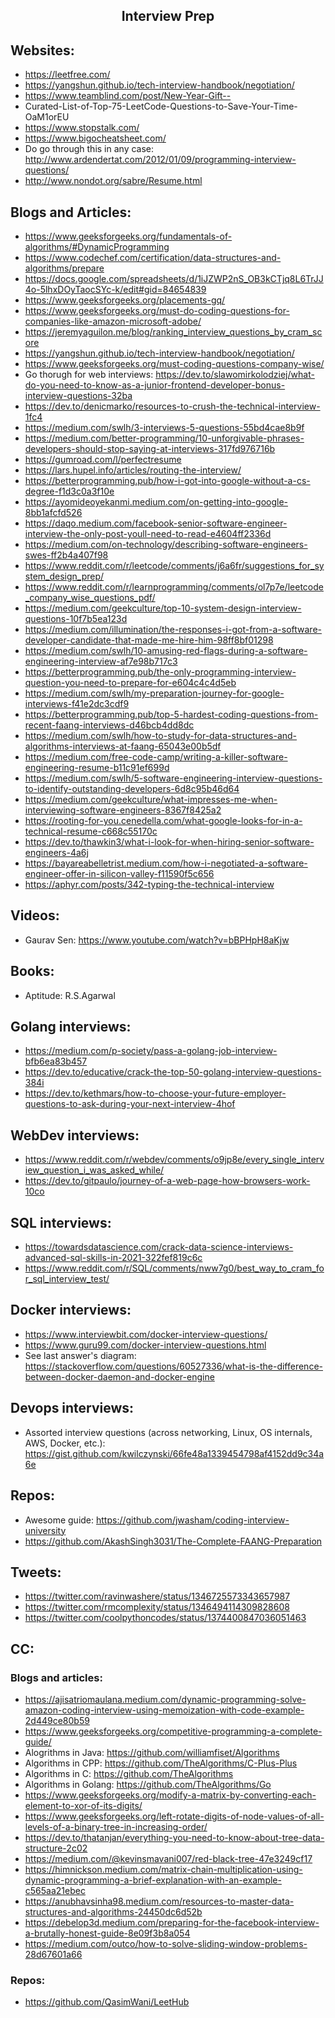 <h2 align="center"> Interview Prep </h2>

## Websites:

- https://leetfree.com/
- https://yangshun.github.io/tech-interview-handbook/negotiation/
- https://www.teamblind.com/post/New-Year-Gift--
- Curated-List-of-Top-75-LeetCode-Questions-to-Save-Your-Time-OaM1orEU
- https://www.stopstalk.com/
- https://www.bigocheatsheet.com/
- Do go through this in any case: http://www.ardendertat.com/2012/01/09/programming-interview-questions/
- http://www.nondot.org/sabre/Resume.html

## Blogs and Articles:

- https://www.geeksforgeeks.org/fundamentals-of-algorithms/#DynamicProgramming
- https://www.codechef.com/certification/data-structures-and-algorithms/prepare
- https://docs.google.com/spreadsheets/d/1iJZWP2nS_OB3kCTjq8L6TrJJ4o-5lhxDOyTaocSYc-k/edit#gid=84654839
- https://www.geeksforgeeks.org/placements-gq/
- https://www.geeksforgeeks.org/must-do-coding-questions-for-companies-like-amazon-microsoft-adobe/
- https://jeremyaguilon.me/blog/ranking_interview_questions_by_cram_score
- https://yangshun.github.io/tech-interview-handbook/negotiation/
- https://www.geeksforgeeks.org/must-coding-questions-company-wise/
- Go thorugh for web interviews: https://dev.to/slawomirkolodziej/what-do-you-need-to-know-as-a-junior-frontend-developer-bonus-interview-questions-32ba
- https://dev.to/denicmarko/resources-to-crush-the-technical-interview-1fc4
- https://medium.com/swlh/3-interviews-5-questions-55bd4cae8b9f
- https://medium.com/better-programming/10-unforgivable-phrases-developers-should-stop-saying-at-interviews-317fd976716b
- https://gumroad.com/l/perfectresume
- https://lars.hupel.info/articles/routing-the-interview/
- https://betterprogramming.pub/how-i-got-into-google-without-a-cs-degree-f1d3c0a3f10e
- https://ayomideoyekanmi.medium.com/on-getting-into-google-8bb1afcfd526
- https://daqo.medium.com/facebook-senior-software-engineer-interview-the-only-post-youll-need-to-read-e4604ff2336d
- https://medium.com/on-technology/describing-software-engineers-swes-ff2b4a407f98
- https://www.reddit.com/r/leetcode/comments/j6a6fr/suggestions_for_system_design_prep/
- https://www.reddit.com/r/learnprogramming/comments/ol7p7e/leetcode_company_wise_questions_pdf/
- https://medium.com/geekculture/top-10-system-design-interview-questions-10f7b5ea123d
- https://medium.com/illumination/the-responses-i-got-from-a-software-developer-candidate-that-made-me-hire-him-98ff8bf01298
- https://medium.com/swlh/10-amusing-red-flags-during-a-software-engineering-interview-af7e98b717c3
- https://betterprogramming.pub/the-only-programming-interview-question-you-need-to-prepare-for-e604c4c4d5eb
- https://medium.com/swlh/my-preparation-journey-for-google-interviews-f41e2dc3cdf9
- https://betterprogramming.pub/top-5-hardest-coding-questions-from-recent-faang-interviews-d46bcb4dd8dc
- https://medium.com/swlh/how-to-study-for-data-structures-and-algorithms-interviews-at-faang-65043e00b5df
- https://medium.com/free-code-camp/writing-a-killer-software-engineering-resume-b11c91ef699d
- https://medium.com/swlh/5-software-engineering-interview-questions-to-identify-outstanding-developers-6d8c95b46d64
- https://medium.com/geekculture/what-impresses-me-when-interviewing-software-engineers-8367f8425a2
- https://rooting-for-you.cenedella.com/what-google-looks-for-in-a-technical-resume-c668c55170c
- https://dev.to/thawkin3/what-i-look-for-when-hiring-senior-software-engineers-4a6j
- https://bayareabelletrist.medium.com/how-i-negotiated-a-software-engineer-offer-in-silicon-valley-f11590f5c656
- https://aphyr.com/posts/342-typing-the-technical-interview

## Videos:

- Gaurav Sen: https://www.youtube.com/watch?v=bBPHpH8aKjw

## Books:

- Aptitude: R.S.Agarwal

## Golang interviews:

- https://medium.com/p-society/pass-a-golang-job-interview-bfb6ea83b457
- https://dev.to/educative/crack-the-top-50-golang-interview-questions-384i
- https://dev.to/kethmars/how-to-choose-your-future-employer-questions-to-ask-during-your-next-interview-4hof

## WebDev interviews:

- https://www.reddit.com/r/webdev/comments/o9jp8e/every_single_interview_question_i_was_asked_while/
- https://dev.to/gitpaulo/journey-of-a-web-page-how-browsers-work-10co

## SQL interviews:

- https://towardsdatascience.com/crack-data-science-interviews-advanced-sql-skills-in-2021-322fef819c6c
- https://www.reddit.com/r/SQL/comments/nww7g0/best_way_to_cram_for_sql_interview_test/

## Docker interviews:

- https://www.interviewbit.com/docker-interview-questions/
- https://www.guru99.com/docker-interview-questions.html
- See last answer's diagram: https://stackoverflow.com/questions/60527336/what-is-the-difference-between-docker-daemon-and-docker-engine

## Devops interviews:

-  Assorted interview questions (across networking, Linux, OS internals, AWS, Docker, etc.): https://gist.github.com/kwilczynski/66fe48a1339454798af4152dd9c34a6e

## Repos:

- Awesome guide: https://github.com/jwasham/coding-interview-university
- https://github.com/AkashSingh3031/The-Complete-FAANG-Preparation

## Tweets:

- https://twitter.com/ravinwashere/status/1346725573343657987
- https://twitter.com/rmcomplexity/status/1346494114309828608
- https://twitter.com/coolpythoncodes/status/1374400847036051463

## CC:

### Blogs and articles:

- https://ajisatriomaulana.medium.com/dynamic-programming-solve-amazon-coding-interview-using-memoization-with-code-example-2d449ce80b59
- https://www.geeksforgeeks.org/competitive-programming-a-complete-guide/
- Alogrithms in Java: https://github.com/williamfiset/Algorithms
- Algorithms in CPP: https://github.com/TheAlgorithms/C-Plus-Plus
- Algorithms in C: https://github.com/TheAlgorithms
- Algorithms in Golang: https://github.com/TheAlgorithms/Go
- https://www.geeksforgeeks.org/modify-a-matrix-by-converting-each-element-to-xor-of-its-digits/
- https://www.geeksforgeeks.org/left-rotate-digits-of-node-values-of-all-levels-of-a-binary-tree-in-increasing-order/
- https://dev.to/thatanjan/everything-you-need-to-know-about-tree-data-structure-2c02
- https://medium.com/@kevinsmavani007/red-black-tree-47e3249cf17
- https://himnickson.medium.com/matrix-chain-multiplication-using-dynamic-programming-a-brief-explanation-with-an-example-c565aa21ebec
- https://anubhavsinha98.medium.com/resources-to-master-data-structures-and-algorithms-24450dc6d52b
- https://debelop3d.medium.com/preparing-for-the-facebook-interview-a-brutally-honest-guide-8e09f3b8a054
- https://medium.com/outco/how-to-solve-sliding-window-problems-28d67601a66

### Repos:

- https://github.com/QasimWani/LeetHub
